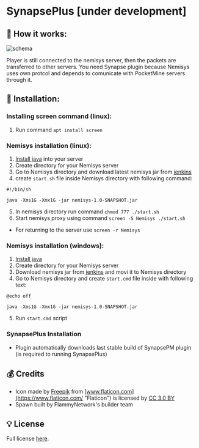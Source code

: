 # SynapsePlus [under development]

## 🔧 How it works:

![schema](https://i.ibb.co/rZGX77B/synapse.png)

Player is still connected to the nemisys server, then the packets are transferred to other servers. You need Synapse plugin because Nemisys uses own protcol and depends to comunicate with PocketMine servers through it. 

## 📁  Installation:

### Installing screen command (linux):
1) Run command `apt install screen`

### Nemisys installation (linux):
1) [Install java](https://java.com/en/download/help/linux_x64_install.xml) into your server
2) Create directory for your Nemisys server
3) Go to Nemisys directory and download latest nemisys jar from [jenkins](https://ci.nukkitx.com/job/NukkitX/job/Nemisys/job/master/lastSuccessfulBuild/artifact/target/nemisys-1.0-SNAPSHOT.jar)
4) create `start.sh` file inside Nemisys directory with following command:

 `#!/bin/sh`
 
 `java -Xms1G -Xmx1G -jar nemisys-1.0-SNAPSHOT.jar`
 
 5) In nemisys directory run command `chmod 777 ./start.sh`
 6) Start nemisys proxy using command `screen -S Nemisys ./start.sh`
- For returning to the server use `screen -r Nemisys`

### Nemisys installation (windows):
1) [Install java](https://www.java.com/en/download/)
2) Create directory for your Nemisys server
3) Download nemisys jar from [jenkins](https://ci.nukkitx.com/job/NukkitX/job/Nemisys/job/master/lastSuccessfulBuild/artifact/target/nemisys-1.0-SNAPSHOT.jar) and movi it to Nemisys directory
4) Go to Nemisys directory and create `start.cmd` file inside with following text:

`@echo off`

`java -Xms1G -Xmx1G -jar nemisys-1.0-SNAPSHOT.jar`

5) Run `start.cmd` script 

### SynapsePlus Installation
- Plugin automatically downloads last stable build of SynapsePM plugin (is required to running SynapsePlus)

## 💰 Credits  

- Icon made by [Freepik](http://www.freepik.com/ "Freepik") from [www.flaticon.com](https://www.flaticon.com/ "Flaticon") is licensed by [CC 3.0 BY](http://creativecommons.org/licenses/by/3.0/ "Creative Commons BY 3.0")  
- Spawn built by FlammyNetwork's builder team  

##  💡 License  

Full license [here](https://github.com/CzechPMDevs/SynapsePlus/blob/master/LICENSE).
